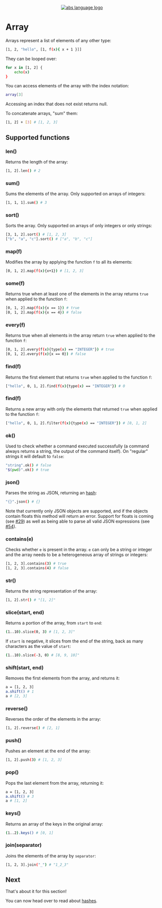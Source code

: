 <p align="center">
  <a href="https://www.abs-lang.org/">
    <img alt="abs language logo" src="https://github.com/abs-lang/abs/blob/master/bin/abs-horizontal.png?raw=true">
  </a>
</p>

# Array

Arrays represent a list of elements
of any other type:

``` bash
[1, 2, "hello", [1, f(x){ x + 1 }]]
```

They can be looped over:

``` bash
for x in [1, 2] {
    echo(x)
}
```

You can access elements of the array with the index
notation:

``` bash
array[3]
```

Accessing an index that does not exist returns null.

To concatenate arrays, "sum" them:

``` bash
[1, 2] + [3] # [1, 2, 3]
```

## Supported functions

### len()

Returns the length of the array:

``` bash
[1, 2].len() # 2
```

### sum()

Sums the elements of the array. Only supported on arrays of integers:

``` bash
[1, 1, 1].sum() # 3
```

### sort()

Sorts the array. Only supported on arrays of only integers
or only strings:

``` bash
[3, 1, 2].sort() # [1, 2, 3]
["b", "a", "c"].sort() # ["a", "b", "c"]
```

### map(f)

Modifies the array by applying the function `f` to all its elements:

``` bash
[0, 1, 2].map(f(x){x+1}) # [1, 2, 3]
```

### some(f)

Returns true when at least one of the elements in the array
returns `true` when applied to the function `f`:

``` bash
[0, 1, 2].map(f(x){x == 1}) # true
[0, 1, 2].map(f(x){x == 4}) # false
```

### every(f)

Returns true when all elements in the array
return `true` when applied to the function `f`:

``` bash
[0, 1, 2].every(f(x){type(x) == "INTEGER"}) # true
[0, 1, 2].every(f(x){x == 0}) # false
```

### find(f)

Returns the first element that returns `true` when applied to the function `f`:

``` bash
["hello", 0, 1, 2].find(f(x){type(x) == "INTEGER"}) # 0
```

### find(f)

Returns a new array with only the elements that returned
`true` when applied to the function `f`:

``` bash
["hello", 0, 1, 2].filter(f(x){type(x) == "INTEGER"}) # [0, 1, 2]
```

### ok()

Used to check whether a command executed successfully (a
command always returns a string, the output of the
command itself). On "regular" strings it will default
to `false`:

``` bash
"string".ok() # false
"$(pwd)".ok() # true
```

### json()

Parses the string as JSON, returning an [hash](/types/hash):

``` bash
"{}".json() # {}
```

Note that currently only JSON objects are supported,
and if the objects contain floats this method will
return an error. Support for floats is coming (see [#29](https://github.com/abs-lang/abs/issues/29))
as well as being able to parse all valid JSON expressions (see [#54](https://github.com/abs-lang/abs/issues/54)).

### contains(e)

Checks whether `e` is present in the array. `e` can only be
a string or integer and the array needs to be a heterogeneous array
of strings or integers:

``` bash
[1, 2, 3].contains(3) # true
[1, 2, 3].contains(4) # false
```

### str()

Returns the string representation of the array:

``` bash
[1, 2].str() # "[1, 2]"
```

### slice(start, end)

Returns a portion of the array, from `start` to `end`:

``` bash
(1..10).slice(0, 3) # [1, 2, 3]"
```

If `start` is negative, it slices from the end of the string,
back as many characters as the value of `start`:

``` bash
(1..10).slice(-3, 0) # [8, 9, 10]"
```

### shift(start, end)

Removes the first elements from the array, and returns it:

``` bash
a = [1, 2, 3]
a.shift() # 1
a # [2, 3]
```

### reverse()

Reverses the order of the elements in the array:

``` bash
[1, 2].reverse() # [2, 1]
```

### push()

Pushes an element at the end of the array:

``` bash
[1, 2].push(3) # [1, 2, 3]
```

### pop()

Pops the last element from the array, returning it:

``` bash
a = [1, 2, 3]
a.shift() # 3
a # [1, 2]
```

### keys()

Returns an array of the keys in the original array:

``` bash
(1..2).keys() # [0, 1]
```

### join(separator)

Joins the elements of the array by `separator`:

``` bash
[1, 2, 3].join("_") # "1_2_3"
```

## Next

That's about it for this section!

You can now head over to read about [hashes](/types/hash).